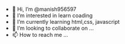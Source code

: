 - 👋 Hi, I’m @manish956597
- 👀 I’m interested in learn coading
- 🌱 I’m currently learning html,css, javascript
- 💞️ I’m looking to collaborate on ...
- 📫 How to reach me ...

<!---
manish956597/manish956597 is a ✨ special ✨ repository because its `README.md` (this file) appears on your GitHub profile.
You can click the Preview link to take a look at your changes.
--->
